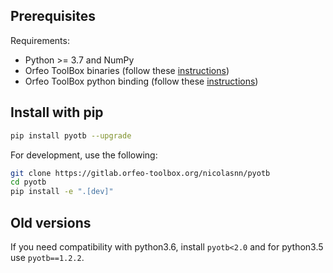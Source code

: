 ## Prerequisites

Requirements:

- Python >= 3.7 and NumPy
- Orfeo ToolBox binaries (follow these
 [instructions](https://www.orfeo-toolbox.org/CookBook/Installation.html))
- Orfeo ToolBox python binding (follow these
 [instructions](https://www.orfeo-toolbox.org/CookBook/Installation.html#python-bindings))

## Install with pip

```bash
pip install pyotb --upgrade
```

For development, use the following:

```bash
git clone https://gitlab.orfeo-toolbox.org/nicolasnn/pyotb
cd pyotb
pip install -e ".[dev]"
```

## Old versions

If you need compatibility with python3.6, install  `pyotb<2.0` and for
 python3.5 use `pyotb==1.2.2`.  
